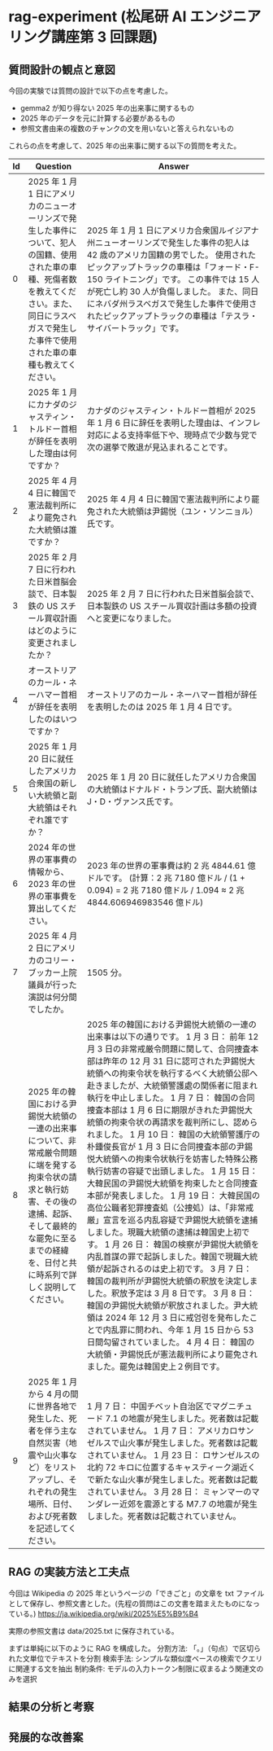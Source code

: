 # rag-experiment (松尾研 AI エンジニアリング講座第 3 回課題)

## 質問設計の観点と意図

今回の実験では質問の設計で以下の点を考慮した。

- gemma2 が知り得ない 2025 年の出来事に関するもの
- 2025 年のデータを元に計算する必要があるもの
- 参照文書由来の複数のチャンクの文を用いないと答えられないもの

これらの点を考慮して、2025 年の出来事に関する以下の質問を考えた。

| Id  | Question                                                                                                                                                                                                          | Answer                                                                                                                                                                                                                                                                                                                                                                                                                                                                                                                                                                                                                                                                                                                                                                                                                                                                                                                                                                                                                                                                                                                                                                                                                                                                      |
| --- | ----------------------------------------------------------------------------------------------------------------------------------------------------------------------------------------------------------------- | --------------------------------------------------------------------------------------------------------------------------------------------------------------------------------------------------------------------------------------------------------------------------------------------------------------------------------------------------------------------------------------------------------------------------------------------------------------------------------------------------------------------------------------------------------------------------------------------------------------------------------------------------------------------------------------------------------------------------------------------------------------------------------------------------------------------------------------------------------------------------------------------------------------------------------------------------------------------------------------------------------------------------------------------------------------------------------------------------------------------------------------------------------------------------------------------------------------------------------------------------------------------------- |
| 0   | 2025 年 1 月 1 日にアメリカのニューオーリンズで発生した事件について、犯人の国籍、使用された車の車種、死傷者数を教えてください。また、同日にラスベガスで発生した事件で使用された車の車種も教えてください。         | 2025 年 1 月 1 日にアメリカ合衆国ルイジアナ州ニューオーリンズで発生した事件の犯人は 42 歳のアメリカ国籍の男でした。 使用されたピックアップトラックの車種は「フォード・F-150 ライトニング」です。 この事件では 15 人が死亡し約 30 人が負傷しました。 また、同日にネバダ州ラスベガスで発生した事件で使用されたピックアップトラックの車種は「テスラ・サイバートラック」です。                                                                                                                                                                                                                                                                                                                                                                                                                                                                                                                                                                                                                                                                                                                                                                                                                                                                                                  |
| 1   | 2025 年 1 月にカナダのジャスティン・トルドー首相が辞任を表明した理由は何ですか？                                                                                                                                  | カナダのジャスティン・トルドー首相が 2025 年 1 月 6 日に辞任を表明した理由は、インフレ対応による支持率低下や、現時点で少数与党で次の選挙で敗退が見込まれることです。                                                                                                                                                                                                                                                                                                                                                                                                                                                                                                                                                                                                                                                                                                                                                                                                                                                                                                                                                                                                                                                                                                        |
| 2   | 2025 年 4 月 4 日に韓国で憲法裁判所により罷免された大統領は誰ですか？                                                                                                                                             | 2025 年 4 月 4 日に韓国で憲法裁判所により罷免された大統領は尹錫悦（ユン・ソンニョル）氏です。                                                                                                                                                                                                                                                                                                                                                                                                                                                                                                                                                                                                                                                                                                                                                                                                                                                                                                                                                                                                                                                                                                                                                                               |
| 3   | 2025 年 2 月 7 日に行われた日米首脳会談で、日本製鉄の US スチール買収計画はどのように変更されましたか？                                                                                                           | 2025 年 2 月 7 日に行われた日米首脳会談で、日本製鉄の US スチール買収計画は多額の投資へと変更になりました。                                                                                                                                                                                                                                                                                                                                                                                                                                                                                                                                                                                                                                                                                                                                                                                                                                                                                                                                                                                                                                                                                                                                                                 |
| 4   | オーストリアのカール・ネーハマー首相が辞任を表明したのはいつですか？                                                                                                                                              | オーストリアのカール・ネーハマー首相が辞任を表明したのは 2025 年 1 月 4 日です。                                                                                                                                                                                                                                                                                                                                                                                                                                                                                                                                                                                                                                                                                                                                                                                                                                                                                                                                                                                                                                                                                                                                                                                            |
| 5   | 2025 年 1 月 20 日に就任したアメリカ合衆国の新しい大統領と副大統領はそれぞれ誰ですか？                                                                                                                            | 2025 年 1 月 20 日に就任したアメリカ合衆国の大統領はドナルド・トランプ氏、副大統領は J・D・ヴァンス氏です。                                                                                                                                                                                                                                                                                                                                                                                                                                                                                                                                                                                                                                                                                                                                                                                                                                                                                                                                                                                                                                                                                                                                                                 |
| 6   | 2024 年の世界の軍事費の情報から、2023 年の世界の軍事費を算出してください。                                                                                                                                        | 2023 年の世界の軍事費は約 2 兆 4844.61 億ドルです。 (計算：2 兆 7180 億ドル / (1 + 0.094) = 2 兆 7180 億ドル / 1.094 ≈ 2 兆 4844.606946983546 億ドル)                                                                                                                                                                                                                                                                                                                                                                                                                                                                                                                                                                                                                                                                                                                                                                                                                                                                                                                                                                                                                                                                                                                       |
| 7   | 2025 年 4 月 2 日にアメリカのコリー・ブッカー上院議員が行った演説は何分間でしたか。                                                                                                                               | 1505 分。                                                                                                                                                                                                                                                                                                                                                                                                                                                                                                                                                                                                                                                                                                                                                                                                                                                                                                                                                                                                                                                                                                                                                                                                                                                                   |
| 8   | 2025 年の韓国における尹錫悦大統領の一連の出来事について、非常戒厳令問題に端を発する拘束令状の請求と執行妨害、その後の逮捕、起訴、そして最終的な罷免に至るまでの経緯を、日付と共に時系列で詳しく説明してください。 | 2025 年の韓国における尹錫悦大統領の一連の出来事は以下の通りです。 1 月 3 日： 前年 12 月 3 日の非常戒厳令問題に関して、合同捜査本部は昨年の 12 月 31 日に認可された尹錫悦大統領への拘束令状を執行するべく大統領公邸へ赴きましたが、大統領警護處の関係者に阻まれ執行を中止しました。 1 月 7 日： 韓国の合同捜査本部は 1 月 6 日に期限がきれた尹錫悦大統領の拘束令状の再請求を裁判所にし、認められました。 1 月 10 日： 韓国の大統領警護庁の朴鍾俊長官が 1 月 3 日に合同捜査本部の尹錫悦大統領への拘束令状執行を妨害した特殊公務執行妨害の容疑で出頭しました。 1 月 15 日： 大韓民国の尹錫悦大統領を拘束したと合同捜査本部が発表しました。 1 月 19 日： 大韓民国の高位公職者犯罪捜査処（公捜処）は、「非常戒厳」宣言を巡る内乱容疑で尹錫悦大統領を逮捕しました。現職大統領の逮捕は韓国史上初です。 1 月 26 日： 韓国の検察が尹錫悦大統領を内乱首謀の罪で起訴しました。韓国で現職大統領が起訴されるのは史上初です。 3 月 7 日： 韓国の裁判所が尹錫悦大統領の釈放を決定しました。釈放予定は 3 月 8 日です。 3 月 8 日： 韓国の尹錫悦大統領が釈放されました。尹大統領は 2024 年 12 月 3 日に戒엄령を発布したことで内乱罪に問われ、今年 1 月 15 日から 53 日間勾留されていました。 4 月 4 日： 韓国の大統領・尹錫悦氏が憲法裁判所により罷免されました。罷免は韓国史上２例目です。 |
| 9   | 2025 年 1 月から 4 月の間に世界各地で発生した、死者を伴う主な自然災害（地震や山火事など）をリストアップし、それぞれの発生場所、日付、および死者数を記述してください。                                             | 1 月 7 日： 中国チベット自治区でマグニチュード 7.1 の地震が発生しました。死者数は記載されていません。 1 月 7 日： アメリカロサンゼルスで山火事が発生しました。死者数は記載されていません。 1 月 23 日： ロサンゼルスの北約 72 キロに位置するキャスティーク湖近くで新たな山火事が発生しました。死者数は記載されていません。 3 月 28 日： ミャンマーのマンダレー近郊を震源とする M7.7 の地震が発生しました。死者数は記載されていません。                                                                                                                                                                                                                                                                                                                                                                                                                                                                                                                                                                                                                                                                                                                                                                                                                                      |

## RAG の実装方法と工夫点

今回は Wikipedia の 2025 年というページの「できごと」の文章を txt ファイルとして保存し、参照文書とした。(先程の質問はこの文書を踏まえたものになっている。)
https://ja.wikipedia.org/wiki/2025%E5%B9%B4

実際の参照文書は data/2025.txt に保存されている。

まずは単純に以下のように RAG を構成した。
分割方法: 「。」（句点）で区切られた文単位でテキストを分割
検索手法: シンプルな類似度ベースの検索でクエリに関連する文を抽出
制約条件: モデルの入力トークン制限に収まるよう関連文のみを選択

## 結果の分析と考察

## 発展的な改善案
